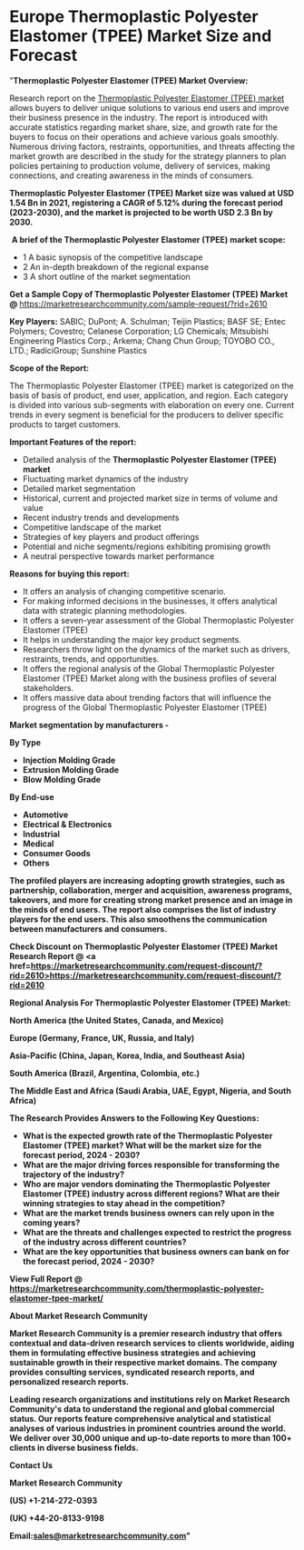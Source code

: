 # Europe Thermoplastic Polyester Elastomer (TPEE) Market Size and Forecast
"<strong>Thermoplastic Polyester Elastomer (TPEE) Market Overview:</strong>

Research report on the <a href=https://marketresearchcommunity.com/thermoplastic-polyester-elastomer-tpee-market/>Thermoplastic Polyester Elastomer (TPEE) market</a> allows buyers to deliver unique solutions to various end users and improve their business presence in the industry. The report is introduced with accurate statistics regarding market share, size, and growth rate for the buyers to focus on their operations and achieve various goals smoothly. Numerous driving factors, restraints, opportunities, and threats affecting the market growth are described in the study for the strategy planners to plan policies pertaining to production volume, delivery of services, making connections, and creating awareness in the minds of consumers.

<strong>Thermoplastic Polyester Elastomer (TPEE) Market size was valued at USD 1.54 Bn in 2021, registering a CAGR of 5.12% during the forecast period (2023-2030), and the market is projected to be worth USD 2.3 Bn by 2030.</strong>

 <Strong>A brief of the Thermoplastic Polyester Elastomer (TPEE) market scope:</Strong>
<ul>
 <li>1  A basic synopsis of the competitive landscape</li>
 <li>2  An in-depth breakdown of the regional expanse</li>
 <li>3  A short outline of the market segmentation</li>
</ul>
<strong>Get a Sample Copy of Thermoplastic Polyester Elastomer (TPEE) Market @ </b></strong><a href=https://marketresearchcommunity.com/sample-request/?rid=2610><u>https://marketresearchcommunity.com/sample-request/?rid=2610</u></a>

<strong>Key Players:</strong> 
SABIC; DuPont; A. Schulman; Teijin Plastics; BASF SE; Entec Polymers; Covestro; Celanese Corporation; LG Chemicals; Mitsubishi Engineering Plastics Corp.; Arkema; Chang Chun Group; TOYOBO CO., LTD.; RadiciGroup; Sunshine Plastics

<strong>Scope of the Report:</strong>

The Thermoplastic Polyester Elastomer (TPEE) market is categorized on the basis of basis of product, end user, application, and region. Each category is divided into various sub-segments with elaboration on every one. Current trends in every segment is beneficial for the producers to deliver specific products to target customers.

<strong><b>Important Features of the report:</b></strong>
<ul>
  <li>Detailed analysis of the <strong><b>Thermoplastic Polyester Elastomer (TPEE) </b></strong><strong><b>market</b></strong></li>
  <li>Fluctuating market dynamics of the industry</li>
  <li>Detailed market segmentation</li>
  <li>Historical, current and projected market size in terms of volume and value</li>
  <li>Recent industry trends and developments</li>
  <li>Competitive landscape of the market</li>
  <li>Strategies of key players and product offerings</li>
  <li>Potential and niche segments/regions exhibiting promising growth</li>
  <li>A neutral perspective towards market performance</li>
</ul>
<strong><b>Reasons for buying this report:</b></strong>
<ul>
  <li>It offers an analysis of changing competitive scenario.</li>
  <li>For making informed decisions in the businesses, it offers analytical data with strategic planning methodologies.</li>
  <li>It offers a seven-year assessment of the Global Thermoplastic Polyester Elastomer (TPEE)</li>
  <li>It helps in understanding the major key product segments.</li>
  <li>Researchers throw light on the dynamics of the market such as drivers, restraints, trends, and opportunities.</li>
  <li>It offers the regional analysis of the Global Thermoplastic Polyester Elastomer (TPEE) Market along with the business profiles of several stakeholders.</li>
  <li>It offers massive data about trending factors that will influence the progress of the Global Thermoplastic Polyester Elastomer (TPEE)</li>
</ul>

<strong>Market segmentation by manufacturers -</strong>


<strong><strong>By Type</strong></h4>
<ul>
 	<li>Injection Molding Grade</li>
 	<li>Extrusion Molding Grade</li>
 	<li>Blow Molding Grade</li>
</ul>
<strong><strong>By End-use</strong></h4>
<ul>
 	<li>Automotive</li>
 	<li>Electrical &amp; Electronics</li>
 	<li>Industrial</li>
 	<li>Medical</li>
 	<li>Consumer Goods</li>
 	<li>Others</li>
</ul>

The profiled players are increasing adopting growth strategies, such as partnership, collaboration, merger and acquisition, awareness programs, takeovers, and more for creating strong market presence and an image in the minds of end users. The report also comprises the list of industry players for the end users. This also smoothens the communication between manufacturers and consumers.

<strong><b>Check Discount on Thermoplastic Polyester Elastomer (TPEE) Market Research Report @ </b></strong><a href=https://marketresearchcommunity.com/request-discount/?rid=2610><u>https://marketresearchcommunity.com/request-discount/?rid=2610</u></a>

<strong>Regional Analysis For Thermoplastic Polyester Elastomer (TPEE) Market:</strong>

<strong>North America</strong> (the United States, Canada, and Mexico)

<strong>Europe</strong> (Germany, France, UK, Russia, and Italy)

<strong>Asia-Pacific</strong> (China, Japan, Korea, India, and Southeast Asia)

<strong>South America</strong> (Brazil, Argentina, Colombia, etc.)

<strong>The Middle East and Africa</strong> (Saudi Arabia, UAE, Egypt, Nigeria, and South Africa)

<strong>The Research Provides Answers to the Following Key Questions:</strong>
<ul>
 	<li>What is the expected growth rate of the Thermoplastic Polyester Elastomer (TPEE) market? What will be the market size for the forecast period, 2024 - 2030?</li>
 	<li>What are the major driving forces responsible for transforming the trajectory of the industry?</li>
 	<li>Who are major vendors dominating the Thermoplastic Polyester Elastomer (TPEE) industry across different regions? What are their winning strategies to stay ahead in the competition?</li>
 	<li>What are the market trends business owners can rely upon in the coming years?</li>
 	<li>What are the threats and challenges expected to restrict the progress of the industry across different countries?</li>
 	<li>What are the key opportunities that business owners can bank on for the forecast period, 2024 - 2030?</li>
</ul>

<strong>View Full Report @</strong> <a href=https://marketresearchcommunity.com/thermoplastic-polyester-elastomer-tpee-market/>https://marketresearchcommunity.com/thermoplastic-polyester-elastomer-tpee-market/</a>

<strong>About Market Research Community</strong>

Market Research Community is a premier research industry that offers contextual and data-driven research services to clients worldwide, aiding them in formulating effective business strategies and achieving sustainable growth in their respective market domains. The company provides consulting services, syndicated research reports, and personalized research reports.

Leading research organizations and institutions rely on Market Research Community's data to understand the regional and global commercial status. Our reports feature comprehensive analytical and statistical analyses of various industries in prominent countries around the world. We deliver over 30,000 unique and up-to-date reports to more than 100+ clients in diverse business fields.

<strong>Contact Us</strong>

<strong>Market Research Community</strong>

(US) +1-214-272-0393

(UK) +44-20-8133-9198

<strong>Email:</strong>sales@marketresearchcommunity.com"
